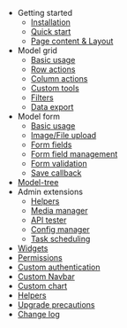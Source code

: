 
- Getting started
  - [Installation](/en/installation.md)
  - [Quick start](/en/quick-start.md)
  - [Page content & Layout](/en/content-layout.md)
- Model grid
  - [Basic usage](/en/model-grid.md)
  - [Row actions](/en/model-grid-actions.md)
  - [Column actions](/en/model-grid-column.md)
  - [Custom tools](/en/model-grid-custom-tools.md)
  - [Filters](/en/model-grid-filters.md)
  - [Data export](/en/model-grid-export.md)
- Model form
  - [Basic usage](/en/model-form.md)
  - [Image/File upload](/en/model-form-upload.md)
  - [Form fields](/en/model-form-fields.md)
  - [Form field management](/en/model-form-field-management.md)
  - [Form validation](/en/model-form-validation.md)
  - [Save callback](/en/model-form-callback.md)
- [Model-tree](/en/model-tree.md)
- Admin extensions
  - [Helpers](/en/extension-helpers.md)
  - [Media manager](/en/extension-media-manager.md)
  - [API tester](/en/extension-api-tester.md)
  - [Config manager](/en/extension-config.md)
  - [Task scheduling](/en/extension-scheduling.md)
- [Widgets](/en/widgets.md)
- [Permissions](/en/permission.md)
- [Custom authentication](/en/custom-authentication.md)
- [Custom Navbar](/en/custom-navbar.md)
- [Custom chart](/en/custom-chart.md)
- [Helpers](/en/helpers.md)
- [Upgrade precautions](/en/upgrade.md)
- [Change log](/en/change-log.md)
